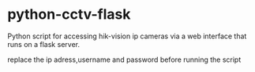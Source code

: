# python-cctv-flask

Python script for accessing hik-vision ip cameras via a web interface that runs on a flask server.

replace the ip adress,username and password before running the script
